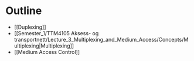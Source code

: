 
# Outline

* [[Duplexing]]
* [[Semester_1/TTM4105 Aksess- og transportnett/Lecture_3_Multiplexing_and_Medium_Access/Concepts/Multiplexing|Multiplexing]]
* [[Medium Access Control]]